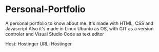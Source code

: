 # Personal-Portfolio
A personal portfolio to know about me. It's made with HTML, CSS and Javascript
Also it's made in Linux Ubuntu as OS, with GIT as a version controler and Visual Studio Code as text editor

Host: Hostinger
URL: Hostinger